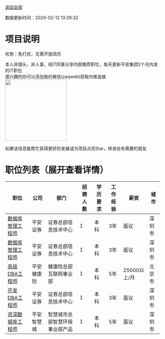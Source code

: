 [返回全部](https://github.com/zaqweb/PA-IT-JOBS/)

数据更新时间：2020-02-12 13:29:32
# 项目说明

优势：免打扰，无需开放简历

本人非猎头，非人事，纯IT同事分享内部推荐职位，每天更新平安集团2个月内发的IT职位  
感兴趣的你可以添加我的微信(zaqweb)获取内推连接  
<img src="https://github.com/zaqweb/PA-IT-JOBS/blob/master/WechatICode.jpeg"  height="200" width="200">

如果该信息能帮忙获得更好的发展请为项目点亮Star，转发给有需要的朋友
# 职位列表（展开查看详情）

|职位|公司|部门|招聘人数|学历要求|工作经验|薪资|城市|
|---|---|---|---|---|---|---|---|
|[数据库管理工程师](../detail/6AD50A747F3F40FA9E0D28CCD1192A16.md)|平安证券|证券总部信息技术中心|1|本科|3年|面议|深圳市|
|[数据库管理工程师](../detail/D7FBCB76E2CC43E5B8812E4DC08708C6.md)|平安证券|证券总部信息技术中心|1|本科|3年|面议|深圳市|
|[高级DBA工程师](../detail/D19F023AC794489D9B911D93B0F38D4B.md)|平安健康险|健康险总部互联网事业部|1|本科|5年|25000以上/月|北京市|
|[开发DBA工程师](../detail/6A2CD91313B7473BA0F449481BA51D9E.md)|平安证券|证券总部信息技术中心|1|本科|3年|面议|深圳市|
|[资深数据库工程师](../detail/4BC985D23AB2421DB83B4BCDBA1B1E65.md)|平安智慧城|智慧城市总部智慧环保事业部产品|1|本科|5年|面议|深圳市|




